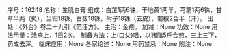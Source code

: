 序号：16248
名称：生肌白膏
组成：白芷1两6铢，干地黄1两半，芎藭1两6铢，甘草半两（炙），当归18铢，白蔹18铢，附子18铢（去皮），蜀椒2合半（汗）。
出处：《外台》卷二十九引《范汪方》。
主治：金疮。
加减：None
功效：None
用法用量：涂疮上，1日2次。
制备方法：上(口父)咀，以猪脂5斤合煎，三上三下，药成去滓。
临床应用：None
各家论述：None
用药禁忌：None
附注：None
